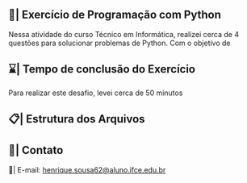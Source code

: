 ## 📑| Exercício de Programação com Python

  Nessa atividade do curso Técnico em Informática, realizei cerca de 4 questões para solucionar problemas de Python. Com o objetivo de 
 
## ⌛| Tempo de conclusão do Exercício 

  Para realizar este desafio, levei cerca de 50 minutos  
    
## 📋| Estrutura dos Arquivos 
    
              
## 📱| Contato   
     
  📩| E-mail:   henrique.sousa62@aluno.ifce.edu.br     
 
